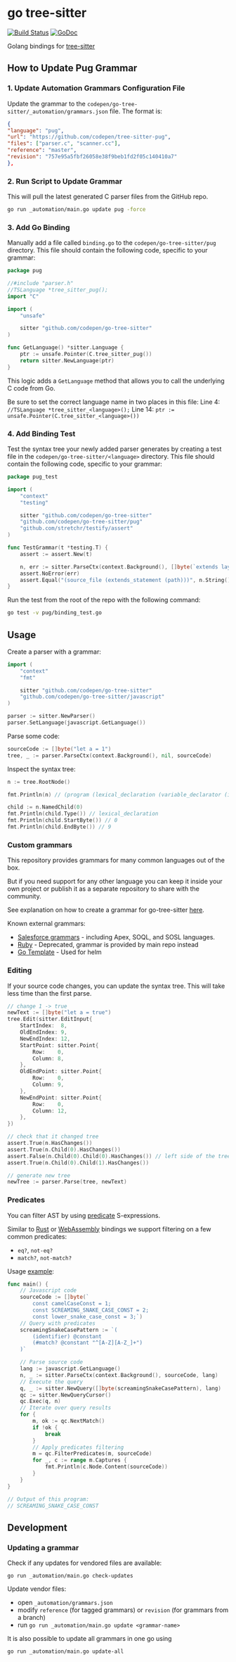 # go tree-sitter

[![Build Status](https://github.com/codepen/go-tree-sitter/workflows/Test/badge.svg?branch=master)](https://github.com/codepen/go-tree-sitter/actions/workflows/test.yml?query=branch%3Amaster)
[![GoDoc](https://godoc.org/github.com/codepen/go-tree-sitter?status.svg)](https://godoc.org/github.com/codepen/go-tree-sitter)

Golang bindings for [tree-sitter](https://github.com/tree-sitter/tree-sitter)

## How to Update Pug Grammar

### 1. Update Automation Grammars Configuration File
Update the grammar to the `codepen/go-tree-sitter/_automation/grammars.json` file. The format is:

```json
{
"language": "pug",
"url": "https://github.com/codepen/tree-sitter-pug",
"files": ["parser.c", "scanner.cc"],
"reference": "master",
"revision": "757e95a5fbf26058e38f9beb1fd2f05c140410a7"
},
```

### 2. Run Script to Update Grammar

This will pull the latest generated C parser files from the GitHub repo.

```bash
go run _automation/main.go update pug -force
```

### 3. Add Go Binding

Manually add a file called `binding.go` to the `codepen/go-tree-sitter/pug` directory. This file should contain the following code, specific to your grammar:

```go
package pug

//#include "parser.h"
//TSLanguage *tree_sitter_pug();
import "C"

import (
	"unsafe"

	sitter "github.com/codepen/go-tree-sitter"
)

func GetLanguage() *sitter.Language {
	ptr := unsafe.Pointer(C.tree_sitter_pug())
	return sitter.NewLanguage(ptr)
}
```

This logic adds a `GetLanguage` method that allows you to call the underlying C code from Go.

Be sure to set the correct language name in two places in this file:
Line 4: `//TSLanguage *tree_sitter_<language>();`
Line 14: `ptr := unsafe.Pointer(C.tree_sitter_<language>())`

### 4. Add Binding Test
Test the syntax tree your newly added parser generates by creating a test file in the `codepen/go-tree-sitter/<language>` directory. This file should contain the following code, specific to your grammar:

```go
package pug_test

import (
	"context"
	"testing"

	sitter "github.com/codepen/go-tree-sitter"
	"github.com/codepen/go-tree-sitter/pug"
	"github.com/stretchr/testify/assert"
)

func TestGrammar(t *testing.T) {
	assert := assert.New(t)

	n, err := sitter.ParseCtx(context.Background(), []byte(`extends layout.pug`), pug.GetLanguage())
	assert.NoError(err)
	assert.Equal("(source_file (extends_statement (path)))", n.String())
}
```

Run the test from the root of the repo with the following command:
```bash
go test -v pug/binding_test.go
```

## Usage

Create a parser with a grammar:

```go
import (
	"context"
	"fmt"

	sitter "github.com/codepen/go-tree-sitter"
	"github.com/codepen/go-tree-sitter/javascript"
)

parser := sitter.NewParser()
parser.SetLanguage(javascript.GetLanguage())
```

Parse some code:

```go
sourceCode := []byte("let a = 1")
tree, _ := parser.ParseCtx(context.Background(), nil, sourceCode)
```

Inspect the syntax tree:

```go
n := tree.RootNode()

fmt.Println(n) // (program (lexical_declaration (variable_declarator (identifier) (number))))

child := n.NamedChild(0)
fmt.Println(child.Type()) // lexical_declaration
fmt.Println(child.StartByte()) // 0
fmt.Println(child.EndByte()) // 9
```

### Custom grammars

This repository provides grammars for many common languages out of the box.

But if you need support for any other language you can keep it inside your own project or publish it as a separate repository to share with the community.

See explanation on how to create a grammar for go-tree-sitter [here](https://github.com/codepen/go-tree-sitter/issues/57).

Known external grammars:

- [Salesforce grammars](https://github.com/aheber/tree-sitter-sfapex) - including Apex, SOQL, and SOSL languages.
- [Ruby](https://github.com/shagabutdinov/go-tree-sitter-ruby) - Deprecated, grammar is provided by main repo instead
- [Go Template](https://github.com/mrjosh/helm-ls/tree/master/internal/tree-sitter/gotemplate) - Used for helm

### Editing

If your source code changes, you can update the syntax tree. This will take less time than the first parse.

```go
// change 1 -> true
newText := []byte("let a = true")
tree.Edit(sitter.EditInput{
    StartIndex:  8,
    OldEndIndex: 9,
    NewEndIndex: 12,
    StartPoint: sitter.Point{
        Row:    0,
        Column: 8,
    },
    OldEndPoint: sitter.Point{
        Row:    0,
        Column: 9,
    },
    NewEndPoint: sitter.Point{
        Row:    0,
        Column: 12,
    },
})

// check that it changed tree
assert.True(n.HasChanges())
assert.True(n.Child(0).HasChanges())
assert.False(n.Child(0).Child(0).HasChanges()) // left side of the tree didn't change
assert.True(n.Child(0).Child(1).HasChanges())

// generate new tree
newTree := parser.Parse(tree, newText)
```

### Predicates

You can filter AST by using [predicate](https://tree-sitter.github.io/tree-sitter/using-parsers#predicates) S-expressions.

Similar to [Rust](https://github.com/tree-sitter/tree-sitter/tree/master/lib/binding_rust) or [WebAssembly](https://github.com/tree-sitter/tree-sitter/blob/master/lib/binding_web) bindings we support filtering on a few common predicates:
- `eq?`, `not-eq?`
- `match?`, `not-match?`

Usage [example](./_examples/predicates/main.go):

```go
func main() {
	// Javascript code
	sourceCode := []byte(`
		const camelCaseConst = 1;
		const SCREAMING_SNAKE_CASE_CONST = 2;
		const lower_snake_case_const = 3;`)
	// Query with predicates
	screamingSnakeCasePattern := `(
		(identifier) @constant
		(#match? @constant "^[A-Z][A-Z_]+")
	)`

	// Parse source code
	lang := javascript.GetLanguage()
	n, _ := sitter.ParseCtx(context.Background(), sourceCode, lang)
	// Execute the query
	q, _ := sitter.NewQuery([]byte(screamingSnakeCasePattern), lang)
	qc := sitter.NewQueryCursor()
	qc.Exec(q, n)
	// Iterate over query results
	for {
		m, ok := qc.NextMatch()
		if !ok {
			break
		}
		// Apply predicates filtering
		m = qc.FilterPredicates(m, sourceCode)
		for _, c := range m.Captures {
			fmt.Println(c.Node.Content(sourceCode))
		}
	}
}

// Output of this program:
// SCREAMING_SNAKE_CASE_CONST
```

## Development

### Updating a grammar

Check if any updates for vendored files are available:

```
go run _automation/main.go check-updates
```

Update vendor files:

- open `_automation/grammars.json`
- modify `reference` (for tagged grammars) or `revision` (for grammars from a branch)
- run `go run _automation/main.go update <grammar-name>`

It is also possible to update all grammars in one go using

```
go run _automation/main.go update-all
```
